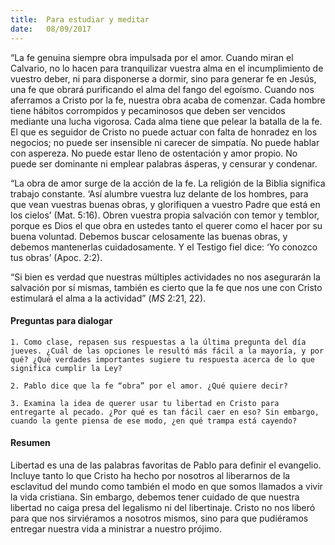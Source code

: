 ```yaml
---
title:  Para estudiar y meditar
date:   08/09/2017
---
```


“La fe genuina siempre obra impulsada por el amor. Cuando miran el Calvario, no lo hacen para tranquilizar vuestra alma en el incumplimiento de vuestro deber, ni para disponerse a dormir, sino para generar fe en Jesús, una fe que obrará purificando el alma del fango del egoísmo. Cuando nos aferramos a Cristo por la fe, nuestra obra acaba de comenzar. Cada hombre tiene hábitos corrompidos y pecaminosos que deben ser vencidos mediante una lucha vigorosa. Cada alma tiene que pelear la batalla de la fe. El que es seguidor de Cristo no puede actuar con falta de honradez en los negocios; no puede ser insensible ni carecer de simpatía. No puede hablar con aspereza. No puede estar lleno de ostentación y amor propio. No puede ser dominante ni emplear palabras ásperas, y censurar y condenar.

“La obra de amor surge de la acción de la fe. La religión de la Biblia significa trabajo constante. ‘Así alumbre vuestra luz delante de los hombres, para que vean vuestras buenas obras, y glorifiquen a vuestro Padre que está en los cielos’ (Mat. 5:16). Obren vuestra propia salvación con temor y temblor, porque es Dios el que obra en ustedes tanto el querer como el hacer por su buena voluntad. Debemos buscar celosamente las buenas obras, y debemos mantenerlas cuidadosamente. Y el Testigo fiel dice: ‘Yo conozco tus obras’ (Apoc. 2:2).

“Si bien es verdad que nuestras múltiples actividades no nos asegurarán la salvación por sí mismas, también es cierto que la fe que nos une con Cristo estimulará el alma a la actividad” (*MS* 2:21, 22).

#### Preguntas para dialogar

`1. Como clase, repasen sus respuestas a la última pregunta del día jueves. ¿Cuál de las opciones le resultó más fácil a la mayoría, y por qué? ¿Qué verdades importantes sugiere tu respuesta acerca de lo que significa cumplir la Ley?`

`2. Pablo dice que la fe “obra” por el amor. ¿Qué quiere decir?`

`3. Examina la idea de querer usar tu libertad en Cristo para entregarte al pecado. ¿Por qué es tan fácil caer en eso? Sin embargo, cuando la gente piensa de ese modo, ¿en qué trampa está cayendo?`

#### Resumen

Libertad es una de las palabras favoritas de Pablo para definir el evangelio. Incluye tanto lo que Cristo ha hecho por nosotros al liberarnos de la esclavitud del mundo como también el modo en que somos llamados a vivir la vida cristiana. Sin embargo, debemos tener cuidado de que nuestra libertad no caiga presa del legalismo ni del libertinaje. Cristo no nos liberó para que nos sirviéramos a nosotros mismos, sino para que pudiéramos entregar nuestra vida a ministrar a nuestro prójimo.